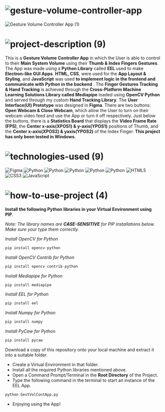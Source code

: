 <!-- Project Title -->
# ![gesture-volume-controller-app](https://user-images.githubusercontent.com/95453430/159134380-a93ad113-28e9-4210-91cc-86e32f8ca53f.svg)

<!-- Project Images -->
![Gesture Volume Controller App (1)](https://user-images.githubusercontent.com/95453430/159134540-637d129d-fac1-4eb3-8929-2ad446dacebc.png)

<!-- Project Description -->
# ![project-description (9)](https://user-images.githubusercontent.com/95453430/159134386-25693e6a-4ddb-4f26-a035-4915a8c411ac.svg)

This is a **Gesture Volume Controller App** in which the User is able to control to their **Main System Volume** using their **Thumb & Index Fingers Gestures**. The App was made using a **Python Library** called **EEL** used to make **Electron-like GUI Apps**. **HTML, CSS**, were used for the **App Layout & Styling**, and **JavaScript** was used **to implement logic in the frontend and communicate with Python in the backend** . The **Finger Gestures Tracking & Hand Tracking** is achieved through the **Cross-Platform Machine Learning Solutions Library called Mediapipe** loaded using **OpenCV Python** and served through my custom **Hand Tracking Library**. The **User Interface(UI) Prototype** was designed in **Figma**. There are two buttons: **Open Webcam & Close Webcam**, which allow the User to turn on their webcam video feed and use the App or turn it off respectively. Just below the buttons, there is a **Statistics Board** that displays the **Video Frame Rate (FPS)**, the **Center x-axis(XPOS1) & y-axis(YPOS1)** positions of Thumb, and the **Center x-axis(XPOS2) & yaxis(YPOS2)** of the Index Finger. **This project has only been tested in Windows**.

<!-- Project Tech-Stack -->
# ![technologies-used (9)](https://user-images.githubusercontent.com/95453430/159134388-cb04063b-1d27-473e-b5cc-42655699ca10.svg)

![Figma](https://img.shields.io/badge/figma-%23F24E1E.svg?style=for-the-badge&logo=figma&logoColor=white)
![Python](https://img.shields.io/badge/python-3670A0?style=for-the-badge&logo=python&logoColor=ffdd54)
![Python](https://img.shields.io/badge/OpenCV-3670A0?style=for-the-badge&logo=python&logoColor=ffdd54)
![Python](https://img.shields.io/badge/tkinter-3670A0?style=for-the-badge&logo=python&logoColor=ffdd54)
![Python](https://img.shields.io/badge/Mediapipe-3670A0?style=for-the-badge&logo=python&logoColor=ffdd54)
![Python](https://img.shields.io/badge/EEL-3670A0?style=for-the-badge&logo=python&logoColor=ffdd54)
![HTML5](https://img.shields.io/badge/html5-%23E34F26.svg?style=for-the-badge&logo=html5&logoColor=white)
![CSS3](https://img.shields.io/badge/css3-%231572B6.svg?style=for-the-badge&logo=css3&logoColor=white)
![JavaScript](https://img.shields.io/badge/javascript-%23323330.svg?style=for-the-badge&logo=javascript&logoColor=%23F7DF1E)

<!-- How To Use Project -->
# ![how-to-use-project (4)](https://user-images.githubusercontent.com/95453430/159134390-d77c1d1c-61bc-4732-b4e6-094a9d39b48c.svg)

**Install the following Python libraries in your Virtual Environment using PIP**.

*Note: The library names are **CASE-SENSITIVE** for PIP installations below. Make sure your type them correctly.*

*Install OpenCV for Python*
```Python
pip install opencv-python
```

*Install OpenCV Contrib for Python*
```Python
pip install opencv-contrib-python
```

*Install Mediapipe for Python*
```Python
pip install mediapipe
```

*Install EEL for Python*
```Python
pip install eel
```

*Install Numpy for Python*
```Python
pip install numpy
```

*Install PyCaw for Python*
```Python
pip install pycaw
```

Download a copy of this repository onto your local machine and extract it into a suitable folder.
- Create a Virtual Environment in that folder.
- Install all the required Python libraries mentioned above.
- Open a Command Prompt/Terminal in the **Root Directory** of the Project.
- Type the following command in the terminal to start an instance of the EEL App.
```Python
python GestVolContApp.py
```

- Enjoying using the App!
